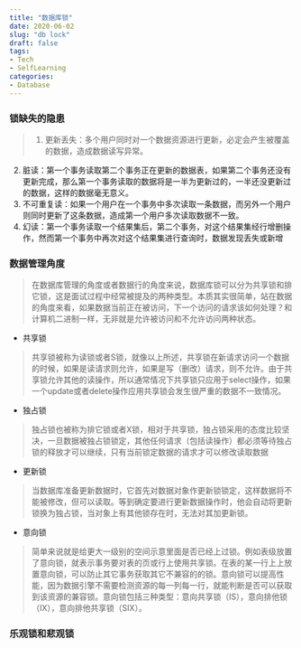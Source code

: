 ```yaml
---
title: "数据库锁"
date: 2020-06-02
slug: "db lock"
draft: false
tags:
- Tech
- SelfLearning
categories:
- Database
---
```


### 锁缺失的隐患

>1. 更新丢失：多个用户同时对一个数据资源进行更新，必定会产生被覆盖的数据，造成数据读写异常。
2. 脏读：第一个事务读取第二个事务正在更新的数据表，如果第二个事务还没有更新完成，那么第一个事务读取的数据将是一半为更新过的，一半还没更新过的数据，这样的数据毫无意义。
3. 不可重复读：如果一个用户在一个事务中多次读取一条数据，而另外一个用户则同时更新了这条数据，造成第一个用户多次读取数据不一致。
4. 幻读：第一个事务读取一个结果集后，第二个事务，对这个结果集经行增删操作，然而第一个事务中再次对这个结果集进行查询时，数据发现丢失或新增

### 数据管理角度

>在数据库管理的角度或者数据行的角度来说，数据库锁可以分为共享锁和排它锁，这是面试过程中经常被提及的两种类型。本质其实很简单，站在数据的角度来看，如果数据当前正在被访问，下一个访问的请求该如何处理？和计算机二进制一样，无非就是允许被访问和不允许访问两种状态。

- 共享锁
>共享锁被称为读锁或者S锁，就像以上所述，共享锁在新请求访问一个数据的时候，如果是读请求则允许，如果是写（删改）请求，则不允许。由于共享锁允许其他的读操作，所以通常情况下共享锁只应用于select操作，如果一个update或者delete操作应用共享锁会发生很严重的数据不一致情况。

- 独占锁
> 独占锁也被称为排它锁或者X锁，相对于共享锁，独占锁采用的态度比较坚决，一旦数据被独占锁锁定，其他任何请求（包括读操作）都必须等待独占锁的释放才可以继续，只有当前锁定数据的请求才可以修改读取数据

- 更新锁
> 当数据库准备更新数据时，它首先对数据对象作更新锁锁定，这样数据将不能被修改，但可以读取。等到确定要进行更新数据操作时，他会自动将更新锁换为独占锁，当对象上有其他锁存在时，无法对其加更新锁。

- 意向锁
> 简单来说就是给更大一级别的空间示意里面是否已经上过锁。例如表级放置了意向锁，就表示事务要对表的页或行上使用共享锁。在表的某一行上上放置意向锁，可以防止其它事务获取其它不兼容的的锁。意向锁可以提高性能，因为数据引擎不需要检测资源的每一列每一行，就能判断是否可以获取到该资源的兼容锁。意向锁包括三种类型：意向共享锁（IS），意向排他锁（IX），意向排他共享锁（SIX）。



### 乐观锁和悲观锁
